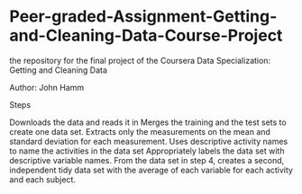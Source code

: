 # Peer-graded-Assignment-Getting-and-Cleaning-Data-Course-Project
the repository for the final project of the Coursera Data Specialization: Getting and Cleaning Data

Author: John Hamm

Steps

Downloads the data and reads it in
Merges the training and the test sets to create one data set.
Extracts only the measurements on the mean and standard deviation for each measurement.
Uses descriptive activity names to name the activities in the data set
Appropriately labels the data set with descriptive variable names.
From the data set in step 4, creates a second, independent tidy data set with the average of each variable for each activity and each subject.
